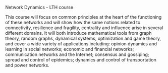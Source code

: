 Network Dynamics - LTH course

This course will focus on common principles at the heart of the functioning of these networks and will show how the same notions related to connectivity, resilience and fragility, centrality and influence arise in several different domains. It will both introduce mathematical tools from graph theory, random graphs, dynamical systems, optimization and game theory, and cover a wide variety of applications including: opinion dynamics and learning in social networks; economic and financial networks; communication networks and the Internet; consensus and gossiping; spread and control of epidemics; dynamics and control of transportation and power networks.